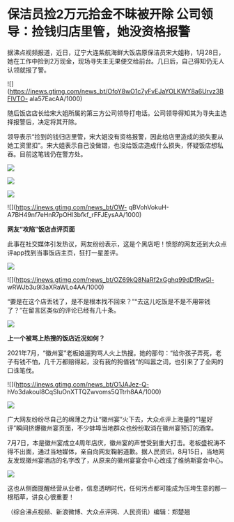 # 保洁员捡2万元拾金不昧被开除 公司领导：捡钱归店里管，她没资格报警

据沸点视频报道，近日，辽宁大连紫航海鲜大饭店原保洁员宋大姐称，1月28日，她在工作中捡到2万现金，现场寻失主无果便交给前台。几日后，自己得知仍无人认领就报了警。

![](https://inews.gtimg.com/news_bt/OfoY8wO1c7yFvEJaYOLKWY8a6Urvz3BFlVTO-
ala57EacAA/1000)

随后饭店店长给宋大姐所属的第三方公司领导打电话。公司领导得知其为寻失主选择报警后，决定将其开除。

领导表示“捡到的钱归店里管，宋大姐没有资格报警，因此给店里造成的损失要从她工资里扣”。宋大姐表示自己没做错，也没给饭店造成什么损失，怀疑饭店想私吞。目前这笔钱仍在警方处。

![](https://inews.gtimg.com/news_bt/Oc6HSEF3CHx54ABI35-uWcCxuCbdo4cq6559qHim0CTHcAA/1000)

![](https://inews.gtimg.com/news_bt/OqWmxnlsGwYHlzrk8HBIHBnL0Z30ppQI6pZ6_ULP20X_oAA/1000)

![](https://inews.gtimg.com/news_bt/O6DcdHA9F0VM_A2tKeAzg4GcK5TItskA7zy5AlO4Zl_LAAA/1000)

![](https://inews.gtimg.com/news_bt/OW-
qBVohVokuH-A7BH49nf7eHnR7pOHl3bfkf_rFFJEysAA/1000)

**网友“攻陷”饭店点评页面**

此事在社交媒体引发热议，网友纷纷表示，这是个黑店吧！愤怒的网友还到大众点评app找到当事饭店主页，狂打一星差评。

![](https://inews.gtimg.com/news_bt/OtSl92SQLNMAlGEiFAnt6PHFZ2Qrf4apthiQx9erocDrAAA/1000)

![](https://inews.gtimg.com/news_bt/OZ69kQ8NaRf2xGghq99dDfRwGl-
wRWJb3u9l3aXRaWLo4AA/1000)

“要是在这个店丢钱了，是不是根本找不回来？”“去这儿吃饭是不是不用带钱了？”在留言区类似的评论已经有几十条。

![](https://inews.gtimg.com/news_bt/OvV0jpKgyk13GSm0FnlDCdh1ZmhanUm_OTa46uthvNyUAAA/1000)

**上一个被骂上热搜的饭店近况如何？**

2021年7月，“徽州宴”老板娘遛狗骂人火上热搜。她的那句：“给你孩子弄死，老子有钱不怕，几千万都赔得起，没有我的狗值钱”的叫嚣之词，也引来了了全网的口诛笔伐。

![](https://inews.gtimg.com/news_bt/O1JAJez-Q-
hVo3dakoul8CqSIuOnXTTQZwvoms5QTtrh8AA/1000)

![](https://inews.gtimg.com/news_bt/Oft_9qX4PacWIot_r9pGC0qKCEvxEfVmblXB3vW7ZGSkgAA/1000)

广大网友纷纷尽自己的绵薄之力让“徽州宴”火下去，大众点评上海量的“1星好评”瞬间挤爆徽州宴页面，不少蚌埠当地群众也纷纷取消在徽州宴预订的酒席。

7月7日，本是徽州宴成立4周年店庆，徽州宴的声誉受到重大打击。老板盛祝涛不得不出面，通过当地媒体，亲自向网友鞠躬道歉。据人民资讯，8月15日，当地网友发现徽州宴酒店的名字改了，从原来的徽州宴宴会中心改成了维纳斯宴会中心。

![](https://inews.gtimg.com/news_bt/Owuiw8VQNAR-1DwTjWv54v8QEZVoAsfzMO7lzdR8A7q70AA/1000)

这也从侧面提醒经营从业者，信息透明时代，任何污点都可能成为压垮生意的那一根稻草，讲良心很重要！

（综合沸点视频、新浪微博、大众点评网、人民资讯）编辑：郑楚翘

